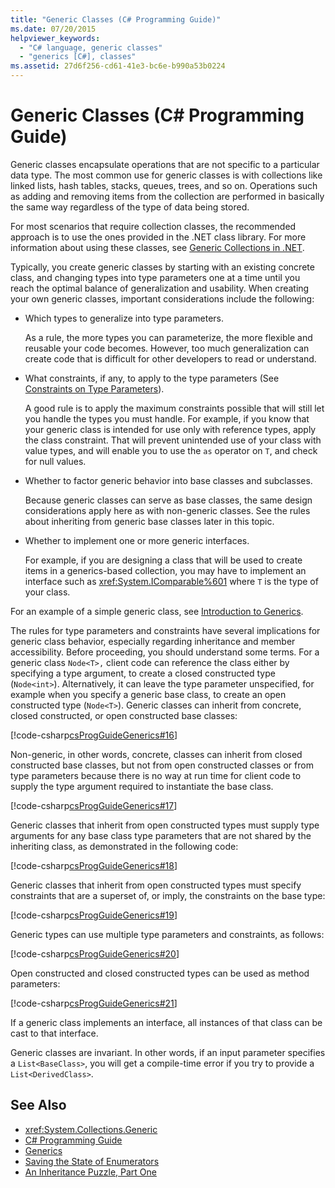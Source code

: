 ```yaml
---
title: "Generic Classes (C# Programming Guide)"
ms.date: 07/20/2015
helpviewer_keywords: 
  - "C# language, generic classes"
  - "generics [C#], classes"
ms.assetid: 27d6f256-cd61-41e3-bc6e-b990a53b0224
---
```

# Generic Classes (C# Programming Guide)
Generic classes encapsulate operations that are not specific to a particular data type. The most common use for generic classes is with collections like linked lists, hash tables, stacks, queues, trees, and so on. Operations such as adding and removing items from the collection are performed in basically the same way regardless of the type of data being stored.  
  
 For most scenarios that require collection classes, the recommended approach is to use the ones provided in the .NET class library. For more information about using these classes, see [Generic Collections in .NET](../../../standard/generics/collections.md).  
  
 Typically, you create generic classes by starting with an existing concrete class, and changing types into type parameters one at a time until you reach the optimal balance of generalization and usability. When creating your own generic classes, important considerations include the following:  
  
-   Which types to generalize into type parameters.  
  
     As a rule, the more types you can parameterize, the more flexible and reusable your code becomes. However, too much generalization can create code that is difficult for other developers to read or understand.  
  
-   What constraints, if any, to apply to the type parameters (See [Constraints on Type Parameters](../../../csharp/programming-guide/generics/constraints-on-type-parameters.md)).  
  
     A good rule is to apply the maximum constraints possible that will still let you handle the types you must handle. For example, if you know that your generic class is intended for use only with reference types, apply the class constraint. That will prevent unintended use of your class with value types, and will enable you to use the `as` operator on `T`, and check for null values.  
  
-   Whether to factor generic behavior into base classes and subclasses.  
  
     Because generic classes can serve as base classes, the same design considerations apply here as with non-generic classes. See the rules about inheriting from generic base classes later in this topic.  
  
-   Whether to implement one or more generic interfaces.  
  
     For example, if you are designing a class that will be used to create items in a generics-based collection, you may have to implement an interface such as <xref:System.IComparable%601> where `T` is the type of your class.  
  
 For an example of a simple generic class, see [Introduction to Generics](../../../csharp/programming-guide/generics/introduction-to-generics.md).  
  
 The rules for type parameters and constraints have several implications for generic class behavior, especially regarding inheritance and member accessibility. Before proceeding, you should understand some terms. For a generic class `Node<T>,` client code can reference the class either by specifying a type argument, to create a closed constructed type (`Node<int>`). Alternatively, it can leave the type parameter unspecified, for example when you specify a generic base class, to create an open constructed type (`Node<T>`). Generic classes can inherit from concrete, closed constructed, or open constructed base classes:  
  
 [!code-csharp[csProgGuideGenerics#16](../../../csharp/programming-guide/generics/codesnippet/CSharp/generic-classes_1.cs)]  
  
 Non-generic, in other words, concrete, classes can inherit from closed constructed base classes, but not from open constructed classes or from type parameters because there is no way at run time for client code to supply the type argument required to instantiate the base class.  
  
 [!code-csharp[csProgGuideGenerics#17](../../../csharp/programming-guide/generics/codesnippet/CSharp/generic-classes_2.cs)]  
  
 Generic classes that inherit from open constructed types must supply type arguments for any base class type parameters that are not shared by the inheriting class, as demonstrated in the following code:  
  
 [!code-csharp[csProgGuideGenerics#18](../../../csharp/programming-guide/generics/codesnippet/CSharp/generic-classes_3.cs)]  
  
 Generic classes that inherit from open constructed types must specify constraints that are a superset of, or imply, the constraints on the base type:  
  
 [!code-csharp[csProgGuideGenerics#19](../../../csharp/programming-guide/generics/codesnippet/CSharp/generic-classes_4.cs)]  
  
 Generic types can use multiple type parameters and constraints, as follows:  
  
 [!code-csharp[csProgGuideGenerics#20](../../../csharp/programming-guide/generics/codesnippet/CSharp/generic-classes_5.cs)]  
  
 Open constructed and closed constructed types can be used as method parameters:  
  
 [!code-csharp[csProgGuideGenerics#21](../../../csharp/programming-guide/generics/codesnippet/CSharp/generic-classes_6.cs)]  
  
 If a generic class implements an interface, all instances of that class can be cast to that interface.  
  
 Generic classes are invariant. In other words, if an input parameter specifies a `List<BaseClass>`, you will get a compile-time error if you try to provide a `List<DerivedClass>`.  
  
## See Also

- <xref:System.Collections.Generic>  
- [C# Programming Guide](../../../csharp/programming-guide/index.md)  
- [Generics](../../../csharp/programming-guide/generics/index.md)  
- [Saving the State of Enumerators](https://blogs.msdn.microsoft.com/wesdyer/2006/01/13/saving-the-state-of-enumerators/)  
- [An Inheritance Puzzle, Part One](https://blogs.msdn.microsoft.com/ericlippert/2007/07/27/an-inheritance-puzzle-part-one/)
